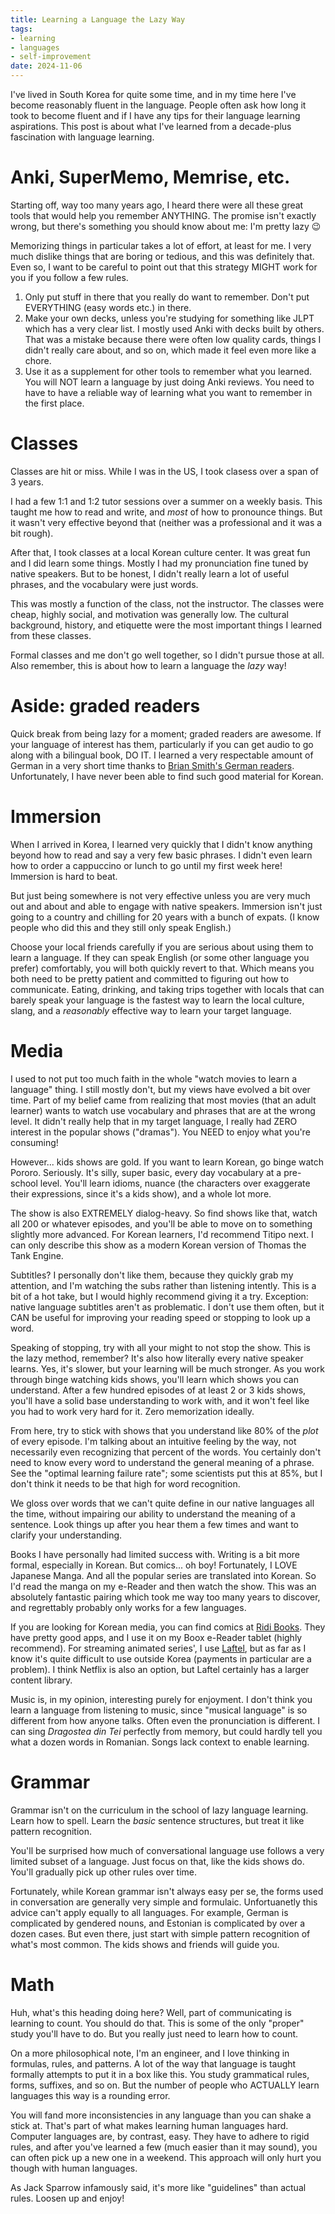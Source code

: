 ```yaml
---
title: Learning a Language the Lazy Way
tags:
- learning
- languages
- self-improvement
date: 2024-11-06
---
```


I've lived in South Korea for quite some time,
and in my time here I've become reasonably fluent in the language.
People often ask how long it took to become fluent
and if I have any tips for their language learning aspirations.
This post is about what I've learned from a decade-plus fascination with language learning.

# Anki, SuperMemo, Memrise, etc.

Starting off, way too many years ago,
I heard there were all these great tools that would help you remember ANYTHING.
The promise isn't exactly wrong, but there's something you should know about me:
I'm pretty lazy 😉

Memorizing things in particular takes a lot of effort, at least for me.
I very much dislike things that are boring or tedious,
and this was definitely that.
Even so, I want to be careful to point out that this strategy MIGHT
work for you if you follow a few rules.

1. Only put stuff in there that you really do want to remember.
   Don't put EVERYTHING (easy words etc.) in there.
2. Make your own decks, unless you're studying for something like JLPT which has a very clear list.
   I mostly used Anki with decks built by others.
   That was a mistake because there were often low quality cards,
   things I didn't really care about, and so on,
   which made it feel even more like a chore.
3. Use it as a supplement for other tools to remember what you learned.
   You will NOT learn a language by just doing Anki reviews.
   You need to have to have a reliable way of learning what you want to remember in the first place.


# Classes

Classes are hit or miss.
While I was in the US, I took clasess over a span of 3 years.

I had a few 1:1 and 1:2 tutor sessions over a summer on a weekly basis.
This taught me how to read and write,
and *most* of how to pronounce things.
But it wasn't very effective beyond that (neither was a professional and it was a bit rough).

After that, I took classes at a local Korean culture center.
It was great fun and I did learn some things.
Mostly I had my pronunciation fine tuned by native speakers.
But to be honest, I didn't really learn a lot of useful phrases,
and the vocabulary were just words.

This was mostly a function of the class, not the instructor.
The classes were cheap, highly social, and motivation was generally low.
The cultural background, history, and etiquette were the most important things
I learned from these classes.

Formal classes and me don't go well together, so I didn't pursue those at all.
Also remember, this is about how to learn a language the *lazy* way!

# Aside: graded readers

Quick break from being lazy for a moment; graded readers are awesome.
If your language of interest has them,
particularly if you can get audio to go along with a bilingual book,
DO IT.
I learned a very respectable amount of German in a very short time
thanks to [Brian Smith's German readers](https://www.briansmith.de/books.php).
Unfortunately, I have never been able to find such good material for Korean.

# Immersion

When I arrived in Korea, I learned very quickly that I didn't know anything
beyond how to read and say a very few basic phrases.
I didn't even learn how to order a cappuccino or lunch to go
until my first week here!
Immersion is hard to beat.

But just being somewhere is not very effective unless you are very much out and about
and able to engage with native speakers.
Immersion isn't just going to a country and chilling for 20 years with a bunch of expats.
(I know people who did this and they still only speak English.)

Choose your local friends carefully if you are serious about using them to learn a language.
If they can speak English (or some other language you prefer) comfortably,
you will both quickly revert to that.
Which means you both need to be pretty patient and committed to figuring out how to communicate.
Eating, drinking, and taking trips together with locals that can barely speak your language
is the fastest way to learn the local culture, slang,
and a *reasonably* effective way to learn your target language.

# Media

I used to not put too much faith in the whole "watch movies to learn a language" thing.
I still mostly don't, but my views have evolved a bit over time.
Part of my belief came from realizing that most movies (that an adult learner) wants to watch
use vocabulary and phrases that are at the wrong level.
It didn't really help that in my target language,
I really had ZERO interest in the popular shows ("dramas").
You NEED to enjoy what you're consuming!

However... kids shows are gold.
If you want to learn Korean, go binge watch Pororo.
Seriously.
It's silly, super basic, every day vocabulary
at a pre-school level.
You'll learn idioms, nuance (the characters over exaggerate their expressions, since it's a kids show),
and a whole lot more.

The show is also EXTREMELY dialog-heavy.
So find shows like that, watch all 200 or whatever episodes,
and you'll be able to move on to something slightly more advanced.
For Korean learners, I'd recommend Titipo next.
I can only describe this show as a modern Korean version of Thomas the Tank Engine.

Subtitles?
I personally don't like them, because they quickly grab my attention,
and I'm watching the subs rather than listening intently.
This is a bit of a hot take, but I would highly recommend giving it a try.
Exception: native language subtitles aren't as problematic.
I don't use them often,
but it CAN be useful for improving your reading speed or stopping to look up a word.

Speaking of stopping, try with all your might to not stop the show.
This is the lazy method, remember?
It's also how literally every native speaker learns.
Yes, it's slower, but your learning will be much stronger.
As you work through binge watching kids shows,
you'll learn which shows you can understand.
After a few hundred episodes of at least 2 or 3 kids shows,
you'll have a solid base understanding to work with,
and it won't feel like you had to work very hard for it.
Zero memorization ideally.

From here, try to stick with shows that you understand like 80% of the *plot* of every episode.
I'm talking about an intuitive feeling by the way,
not necessarily even recognizing that percent of the words.
You certainly don't need to know every word to understand the general meaning of a phrase.
See the "optimal learning failure rate";
some scientists put this at 85%,
but I don't think it needs to be that high for word recognition.

We gloss over words that we can't quite define in our native languages all the time,
without impairing our ability to understand the meaning of a sentence.
Look things up after you hear them a few times and want to clarify your understanding.

Books I have personally had limited success with.
Writing is a bit more formal, especially in Korean.
But comics... oh boy!
Fortunately, I LOVE Japanese Manga.
And all the popular series are translated into Korean.
So I'd read the manga on my e-Reader
and then watch the show.
This was an absolutely fantastic pairing which took me way too many years to discover,
and regrettably probably only works for a few languages.

If you are looking for Korean media,
you can find comics at [Ridi Books](https://ridibooks.com/comics/ebook).
They have pretty good apps,
and I use it on my Boox e-Reader tablet (highly recommend).
For streaming animated series',
I use [Laftel](https://laftel.net/),
but as far as I know it's quite difficult to use outside Korea (payments in particular are a problem).
I think Netflix is also an option,
but Laftel certainly has a larger content library.

Music is, in my opinion, interesting purely for enjoyment.
I don't think you learn a language from listening to music,
since "musical language" is so different from how anyone talks.
Often even the pronunciation is different.
I can sing _Dragostea din Tei_ perfectly from memory,
but could hardly tell you what a dozen words in Romanian.
Songs lack context to enable learning.

# Grammar

Grammar isn't on the curriculum in the school of lazy language learning.
Learn how to spell.
Learn the *basic* sentence structures,
but treat it like pattern recognition.

You'll be surprised how much of conversational language use
follows a very limited subset of a language.
Just focus on that, like the kids shows do.
You'll gradually pick up other rules over time.

Fortunately, while Korean grammar isn't always easy per se,
the forms used in conversation are generally very simple and formulaic.
Unfortuanetly this advice can't apply equally to all languages.
For example, German is complicated by gendered nouns,
and Estonian is complicated by over a dozen cases.
But even there, just start with simple pattern recognition of what's most common.
The kids shows and friends will guide you.

# Math

Huh, what's this heading doing here?
Well, part of communicating is learning to count.
You should do that.
This is some of the only "proper" study you'll have to do.
But you really just need to learn how to count.

On a more philosophical note,
I'm an engineer, and I love thinking in formulas, rules, and patterns.
A lot of the way that language is taught formally
attempts to put it in a box like this.
You study grammatical rules, forms, suffixes, and so on.
But the number of people who ACTUALLY learn languages this way is a rounding error.

You will fand more inconsistencies in any language than you can shake a stick at.
That's part of what makes learning human languages hard.
Computer languages are, by contrast, easy.
They have to adhere to rigid rules,
and after you've learned a few (much easier than it may sound),
you can often pick up a new one in a weekend.
This approach will only hurt you though with human languages.

As Jack Sparrow infamously said,
it's more like "guidelines" than actual rules.
Loosen up and enjoy!
